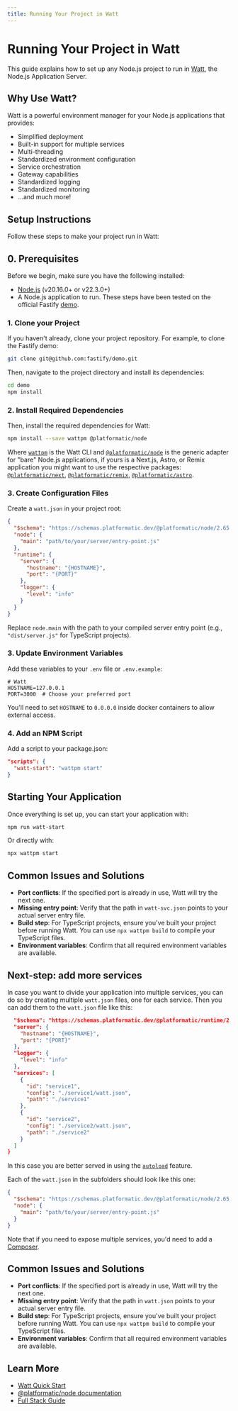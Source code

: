 ```yaml
---
title: Running Your Project in Watt
---
```


# Running Your Project in Watt

This guide explains how to set up any Node.js project to run in [Watt](https://platformatic.dev/watt), the Node.js Application Server.

## Why Use Watt?

Watt is a powerful environment manager for your Node.js applications that provides:

- Simplified deployment
- Built-in support for multiple services
- Multi-threading
- Standardized environment configuration
- Service orchestration
- Gateway capabilities
- Standardized logging
- Standardized monitoring
- ...and much more!

## Setup Instructions

Follow these steps to make your project run in Watt:

## 0. Prerequisites

Before we begin, make sure you have the following installed:

- [Node.js](https://nodejs.org/) (v20.16.0+ or v22.3.0+)
- A Node.js application to run. These steps have been tested on the official Fastify [demo](https://github.com/fastify/demo).

### 1. Clone your Project

If you haven't already, clone your project repository. For example, to clone the Fastify demo:

```bash
git clone git@github.com:fastify/demo.git
```

Then, navigate to the project directory and install its dependencies:

```bash
cd demo
npm install
```

### 2. Install Required Dependencies

Then, install the required dependencies for Watt:

```bash
npm install --save wattpm @platformatic/node
```

Where [`wattpm`](/docs/watt/overview) is the Watt CLI and [`@platformatic/node`](/docs/packages/node/overview) is the generic adapter for "bare" Node.js applications,
if yours is a Next.js, Astro, or Remix application you might want to use the respective packages:
[`@platformatic/next`](/packages/next/overview),
[`@platformatic/remix`](/packages/remix/overview),
[`@platformatic/astro`](/packages/astro/overview).

### 3. Create Configuration Files

Create a `watt.json` in your project root:

```json
{
  "$schema": "https://schemas.platformatic.dev/@platformatic/node/2.65.0.json",
  "node": {
    "main": "path/to/your/server/entry-point.js"
  },
  "runtime": {
    "server": {
      "hostname": "{HOSTNAME}",
      "port": "{PORT}"
    },
    "logger": {
      "level": "info"
    }
  }
}
```

Replace `node.main` with the path to your compiled server entry point (e.g., `"dist/server.js"` for TypeScript projects).

### 3. Update Environment Variables

Add these variables to your `.env` file or `.env.example`:

```
# Watt
HOSTNAME=127.0.0.1
PORT=3000  # Choose your preferred port
```

You'll need to set `HOSTNAME` to `0.0.0.0` inside docker containers to allow external access.

### 4. Add an NPM Script

Add a script to your package.json:

```json
"scripts": {
  "watt-start": "wattpm start"
}
```

## Starting Your Application

Once everything is set up, you can start your application with:

```bash
npm run watt-start
```

Or directly with:

```bash
npx wattpm start
```

## Common Issues and Solutions

- **Port conflicts**: If the specified port is already in use, Watt will try the next one.
- **Missing entry point**: Verify that the path in `watt-svc.json` points to your actual server entry file.
- **Build step**: For TypeScript projects, ensure you've built your project before running Watt. You can use `npx wattpm build` to compile your TypeScript files.
- **Environment variables**: Confirm that all required environment variables are available.

## Next-step: add more services

In case you want to divide your application into multiple services, you can do so by creating multiple `watt.json` files, one for each service.
Then you can add them to the `watt.json` file like this:

```json
  "$schema": "https://schemas.platformatic.dev/@platformatic/runtime/2.65.0.json",
  "server": {
    "hostname": "{HOSTNAME}",
    "port": "{PORT}"
  },
  "logger": {
    "level": "info"
  },
  "services": [
    {
      "id": "service1",
      "config": "./service1/watt.json",
      "path": "./service1"
    },
    {
      "id": "service2",
      "config": "./service2/watt.json",
      "path": "./service2"
    }
  ]
}
```

In this case you are better served in using the [`autoload`](/docs/reference/watt/configuration#autoload) feature.

Each of the `watt.json` in the subfolders should look like this one:

```json
{
  "$schema": "https://schemas.platformatic.dev/@platformatic/node/2.65.0.json",
  "node": {
    "main": "path/to/your/server/entry-point.js"
  }
}
```

Note that if you need to expose multiple services, you'd need to add a [Composer](/docs/composer/overview).

## Common Issues and Solutions

- **Port conflicts**: If the specified port is already in use, Watt will try the next one.
- **Missing entry point**: Verify that the path in `watt.json` points to your actual server entry file.
- **Build step**: For TypeScript projects, ensure you've built your project before running Watt. You can use `npx wattpm build` to compile your TypeScript files.
- **Environment variables**: Confirm that all required environment variables are available.

## Learn More

- [Watt Quick Start](/docs/getting-started/quick-start-watt/)
- [@platformatic/node documentation](/docs/packages/node/overview)
- [Full Stack Guide](/docs/getting-started/quick-start-guide)
